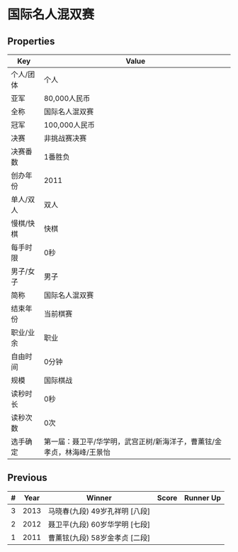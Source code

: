 # 国际名人混双赛

## Properties

| Key | Value |
| --- | ----- |
| 个人/团体 | 个人 |
| 亚军 | 80,000人民币 |
| 全称 | 国际名人混双赛 |
| 冠军 | 100,000人民币 |
| 决赛 | 非挑战赛决赛 |
| 决赛番数 | 1番胜负 |
| 创办年份 | 2011 |
| 单人/双人 | 双人 |
| 慢棋/快棋 | 快棋 |
| 每手时限 | 0秒 |
| 男子/女子 | 男子 |
| 简称 | 国际名人混双赛 |
| 结束年份 | 当前棋赛 |
| 职业/业余 | 职业 |
| 自由时间 | 0分钟 |
| 规模 | 国际棋战 |
| 读秒时长 | 0秒 |
| 读秒次数 | 0次 |
| 选手确定 | 第一届：聂卫平/华学明，武宫正树/新海洋子，曹薰铉/金孝贞，林海峰/王景怡 |

## Previous

| # | Year | Winner | Score | Runner Up |
| --- | --- | --- | --- | --- |
| 3 | 2013 | 马晓春(九段) 49岁孔祥明 [八段] |  |  |
| 2 | 2012 | 聂卫平(九段) 60岁华学明 [七段] |  |  |
| 1 | 2011 | 曹薰铉(九段) 58岁金孝贞 [二段] |  |  |

